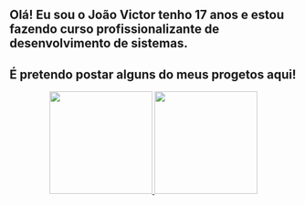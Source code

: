 ## Olá! Eu sou o João Victor tenho 17 anos e estou fazendo curso profissionalizante de desenvolvimento de sistemas.
##        É pretendo postar alguns do meus progetos aqui!

<div align="center">
  <a href="https://github.com/JoaoVictorPe">
  <img height="180em" src="https://github-readme-stats.vercel.app/api?username=JoaoVictorPe&show_icons=true&theme=dark&include_all_commits=true&count_private=true"/>
  <img height="180em" src="https://github-readme-stats.vercel.app/api/top-langs/?username=JoaoVictorPe&layout=compact&langs_count=7&theme=dark"/>
</div>

